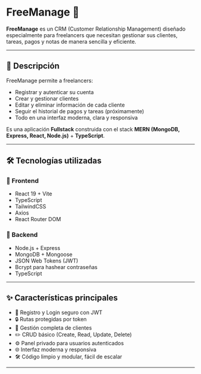 # FreeManage 🚀

**FreeManage** es un CRM (Customer Relationship Management) diseñado especialmente para freelancers que necesitan gestionar sus clientes, tareas, pagos y notas de manera sencilla y eficiente.

---

## 📖 Descripción

FreeManage permite a freelancers:

- Registrar y autenticar su cuenta
- Crear y gestionar clientes
- Editar y eliminar información de cada cliente
- Seguir el historial de pagos y tareas (próximamente)
- Todo en una interfaz moderna, clara y responsiva

Es una aplicación **Fullstack** construida con el stack **MERN (MongoDB, Express, React, Node.js)** + **TypeScript**.

---

## 🛠️ Tecnologías utilizadas

### 🔹 Frontend
- React 19 + Vite
- TypeScript
- TailwindCSS
- Axios
- React Router DOM

### 🔹 Backend
- Node.js + Express
- MongoDB + Mongoose
- JSON Web Tokens (JWT)
- Bcrypt para hashear contraseñas
- TypeScript

---

## ✨ Características principales

- 🔐 Registro y Login seguro con JWT
- 🔒 Rutas protegidas por token
- 📁 Gestión completa de clientes
- ✏️ CRUD básico (Create, Read, Update, Delete)
- ⚙️ Panel privado para usuarios autenticados
- 🌐 Interfaz moderna y responsiva
- 🛠️ Código limpio y modular, fácil de escalar

---

